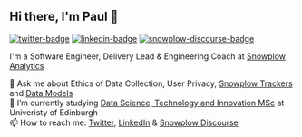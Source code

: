 ## Hi there, I'm Paul 👋

[![twitter-badge]][twitter-url] [![linkedin-badge]][linkedin-url] [![snowplow-discourse-badge]][snowplow-discourse-url] 

I'm a Software Engineer, Delivery Lead & Engineering Coach at [Snowplow Analytics](https://github.com/snowplow/)

💬 Ask me about Ethics of Data Collection, User Privacy, [Snowplow Trackers](https://docs.snowplowanalytics.com/docs/collecting-data/collecting-from-own-applications/) and [Data Models](https://github.com/snowplow/snowplow-web-data-model)  
🌱 I’m currently studying [Data Science, Technology and Innovation MSc](https://www.ed.ac.uk/bayes/about-us/our-work/education/data-science-technology-and-innovation) at Univeristy of Edinburgh  
📫 How to reach me: [Twitter](https://twitter.com/paul_boocock), [LinkedIn](https://www.linkedin.com/in/pboocock/) & [Snowplow Discourse](https://discourse.snowplowanalytics.com/u/paulboocock)

[twitter-badge]: https://img.shields.io/static/v1?style=flat&label=Twitter&message=@paul_boocock&color=55acee&labelColor=9ba0aa&logo=twitter
[twitter-url]: https://twitter.com/paul_boocock
[linkedin-badge]: https://img.shields.io/static/v1?style=flat&label=LinkedIn&message=pboocock&color=0077b5&labelColor=9ba0aa&logo=linkedin
[linkedin-url]: https://www.linkedin.com/in/pboocock/
[snowplow-discourse-badge]: https://img.shields.io/static/v1?style=flat&label=Snowplow&message=Discourse&color=6638b8&labelColor=9ba0aa&logo=data:image/png;base64,iVBORw0KGgoAAAANSUhEUgAAABAAAAAQCAMAAAAoLQ9TAAAAeFBMVEVMaXGXANeYANeXANZbAJmXANeUANSQAM+XANeMAMpaAJhZAJeZANiXANaXANaOAM2WANVnAKWXANZ9ALtmAKVaAJmXANZaAJlXAJZdAJxaAJlZAJdbAJlbAJmQAM+UANKZANhhAJ+EAL+BAL9oAKZnAKVjAKF1ALNBd8J1AAAAKHRSTlMAa1hWXyteBTQJIEwRgUh2JjJon21wcBgNfmc+JlOBQjwezWF2l5dXzkW3/wAAAHpJREFUeNokhQOCA1EAxTL85hi7dXv/E5YPCYBq5DeN4pcqV1XbtW/xTVMIMAZE0cBHEaZhBmIQwCFofeprPUHqjmD/+7peztd62dWQRkvrQayXkn01f/gWp2CrxfjY7rcZ5V7DEMDQgmEozFpZqLUYDsNwOqbnMLwPAJEwCopZxKttAAAAAElFTkSuQmCC
[snowplow-discourse-url]: https://discourse.snowplowanalytics.com/u/paulboocock
